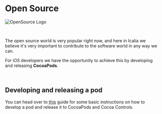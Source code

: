 # Open Source
![OpenSource Logo](https://opensource.org/files/osi_keyhole_300X300_90ppi_0.png) 

<br>

The open source world is very popular right now, and here in Icalia we believe it's very important to contribute to the software world in any way we can.

For iOS developers we have the opportunity to achieve this by developing and releasing **CocoaPods**.

<br>

## Developing and releasing a pod
You can head over to [this]() guide for some basic instructions on how to develop a pod and release it to CocoaPods and Cocoa Controls.

